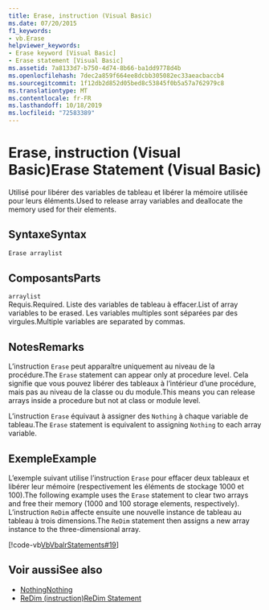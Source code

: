 ```yaml
---
title: Erase, instruction (Visual Basic)
ms.date: 07/20/2015
f1_keywords:
- vb.Erase
helpviewer_keywords:
- Erase keyword [Visual Basic]
- Erase statement [Visual Basic]
ms.assetid: 7a8133d7-b750-4d74-8b66-ba1dd9778d4b
ms.openlocfilehash: 7dec2a859f664ee8dcbb305082ec33aeacbaccb4
ms.sourcegitcommit: 1f12db2d852d05bed8c53845f0b5a57a762979c8
ms.translationtype: MT
ms.contentlocale: fr-FR
ms.lasthandoff: 10/18/2019
ms.locfileid: "72583389"
---
```

# <a name="erase-statement-visual-basic"></a><span data-ttu-id="c057f-102">Erase, instruction (Visual Basic)</span><span class="sxs-lookup"><span data-stu-id="c057f-102">Erase Statement (Visual Basic)</span></span>
<span data-ttu-id="c057f-103">Utilisé pour libérer des variables de tableau et libérer la mémoire utilisée pour leurs éléments.</span><span class="sxs-lookup"><span data-stu-id="c057f-103">Used to release array variables and deallocate the memory used for their elements.</span></span>  
  
## <a name="syntax"></a><span data-ttu-id="c057f-104">Syntaxe</span><span class="sxs-lookup"><span data-stu-id="c057f-104">Syntax</span></span>  
  
```vb  
Erase arraylist  
```  
  
## <a name="parts"></a><span data-ttu-id="c057f-105">Composants</span><span class="sxs-lookup"><span data-stu-id="c057f-105">Parts</span></span>  
 `arraylist`  
 <span data-ttu-id="c057f-106">Requis.</span><span class="sxs-lookup"><span data-stu-id="c057f-106">Required.</span></span> <span data-ttu-id="c057f-107">Liste des variables de tableau à effacer.</span><span class="sxs-lookup"><span data-stu-id="c057f-107">List of array variables to be erased.</span></span> <span data-ttu-id="c057f-108">Les variables multiples sont séparées par des virgules.</span><span class="sxs-lookup"><span data-stu-id="c057f-108">Multiple variables are separated by commas.</span></span>  
  
## <a name="remarks"></a><span data-ttu-id="c057f-109">Notes</span><span class="sxs-lookup"><span data-stu-id="c057f-109">Remarks</span></span>  
 <span data-ttu-id="c057f-110">L’instruction `Erase` peut apparaître uniquement au niveau de la procédure.</span><span class="sxs-lookup"><span data-stu-id="c057f-110">The `Erase` statement can appear only at procedure level.</span></span> <span data-ttu-id="c057f-111">Cela signifie que vous pouvez libérer des tableaux à l’intérieur d’une procédure, mais pas au niveau de la classe ou du module.</span><span class="sxs-lookup"><span data-stu-id="c057f-111">This means you can release arrays inside a procedure but not at class or module level.</span></span>  
  
 <span data-ttu-id="c057f-112">L’instruction `Erase` équivaut à assigner des `Nothing` à chaque variable de tableau.</span><span class="sxs-lookup"><span data-stu-id="c057f-112">The `Erase` statement is equivalent to assigning `Nothing` to each array variable.</span></span>  
  
## <a name="example"></a><span data-ttu-id="c057f-113">Exemple</span><span class="sxs-lookup"><span data-stu-id="c057f-113">Example</span></span>  
 <span data-ttu-id="c057f-114">L’exemple suivant utilise l’instruction `Erase` pour effacer deux tableaux et libérer leur mémoire (respectivement les éléments de stockage 1000 et 100).</span><span class="sxs-lookup"><span data-stu-id="c057f-114">The following example uses the `Erase` statement to clear two arrays and free their memory (1000 and 100 storage elements, respectively).</span></span> <span data-ttu-id="c057f-115">L’instruction `ReDim` affecte ensuite une nouvelle instance de tableau au tableau à trois dimensions.</span><span class="sxs-lookup"><span data-stu-id="c057f-115">The `ReDim` statement then assigns a new array instance to the three-dimensional array.</span></span>  
  
 [!code-vb[VbVbalrStatements#19](~/samples/snippets/visualbasic/VS_Snippets_VBCSharp/VbVbalrStatements/VB/Class1.vb#19)]  
  
## <a name="see-also"></a><span data-ttu-id="c057f-116">Voir aussi</span><span class="sxs-lookup"><span data-stu-id="c057f-116">See also</span></span>

- [<span data-ttu-id="c057f-117">Nothing</span><span class="sxs-lookup"><span data-stu-id="c057f-117">Nothing</span></span>](../../../visual-basic/language-reference/nothing.md)
- [<span data-ttu-id="c057f-118">ReDim (instruction)</span><span class="sxs-lookup"><span data-stu-id="c057f-118">ReDim Statement</span></span>](../../../visual-basic/language-reference/statements/redim-statement.md)
